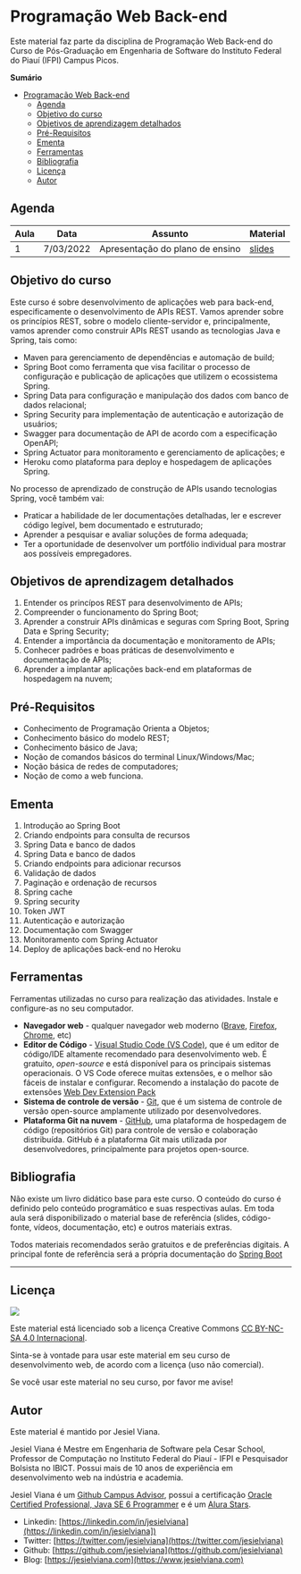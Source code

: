 # Programação Web Back-end

Este material faz parte da disciplina de Programação Web Back-end do Curso de Pós-Graduação em Engenharia de Software do Instituto Federal do Piauí (IFPI) Campus Picos.

**Sumário**
- [Programação Web Back-end](#programação-web-back-end)
  - [Agenda](#agenda)
  - [Objetivo do curso](#objetivo-do-curso)
  - [Objetivos de aprendizagem detalhados](#objetivos-de-aprendizagem-detalhados)
  - [Pré-Requisitos](#pré-requisitos)
  - [Ementa](#ementa)
  - [Ferramentas](#ferramentas)
  - [Bibliografia](#bibliografia)
  - [Licença](#licença)
  - [Autor](#autor)

## Agenda 
| Aula | Data      | Assunto                         | Material                              |
| ---- | --------- | ------------------------------- | ------------------------------------- |
| 1    | 7/03/2022 | Apresentação do plano de ensino | [slides](slides/1-plano-de-ensino.md) |



## Objetivo do curso

Este curso é sobre desenvolvimento de aplicações web para back-end, especificamente o desenvolvimento de APIs REST. Vamos aprender sobre os princípios REST, sobre o modelo cliente-servidor e, principalmente, vamos aprender como construir APIs REST usando as tecnologias Java e Spring, tais como:

- Maven para gerenciamento de dependências e automação de build;
-  Spring Boot como ferramenta que visa facilitar o processo de configuração e publicação de aplicações que utilizem o ecossistema Spring. 
-  Spring Data para configuração e manipulação dos dados com banco de dados relacional;
-  Spring Security para implementação de autenticação e autorização de usuários;
-  Swagger para documentação de API de acordo com a especificação OpenAPI;
-  Spring Actuator para monitoramento e gerenciamento de aplicações; e
-  Heroku como plataforma para deploy e hospedagem de aplicações Spring.

No processo de aprendizado de construção de APIs usando tecnologias Spring, você também vai:

- Praticar a habilidade de ler documentações detalhadas, ler e escrever código legível, bem documentado e estruturado;
- Aprender a pesquisar e avaliar soluções de forma adequada;
- Ter a oportunidade de desenvolver um portfólio individual para mostrar aos possíveis empregadores.

## Objetivos de aprendizagem detalhados

1. Entender os princípos REST para desenvolvimento de APIs;
1. Compreender o funcionamento do Spring Boot;
1. Aprender a construir APIs dinâmicas e seguras com Spring Boot, Spring Data e Spring Security;
1.  Entender a importância da documentação e monitoramento de APIs;
1. Conhecer padrões e boas práticas de desenvolvimento e documentação de APIs;
1. Aprender a implantar aplicações back-end em plataformas de hospedagem na nuvem;

## Pré-Requisitos

* Conhecimento de Programação Orienta a Objetos;
* Conhecimento básico do modelo REST;
* Conhecimento básico de Java;
* Noção de comandos básicos do terminal Linux/Windows/Mac;
* Noção básica de redes de computadores;
* Noção de como a web funciona.

## Ementa

1. Introdução ao Spring Boot
1. Criando endpoints para consulta de recursos
1. Spring Data e banco de dados
1. Spring Data e banco de dados
1. Criando endpoints para adicionar recursos
1. Validação de dados
1. Paginação e ordenação de recursos
1. Spring cache
1. Spring security
1. Token JWT
1. Autenticação e autorização
1. Documentação com Swagger
1. Monitoramento com Spring Actuator
1. Deploy de aplicações back-end no Heroku

## Ferramentas 

Ferramentas utilizadas no curso para realização das atividades. Instale e configure-as no seu computador.

* **Navegador web** - qualquer navegador web moderno ([Brave](https://brave.com), [Firefox](https://www.mozilla.org/en-US/firefox/new/), [Chrome](https://www.google.com/chrome/), etc)
* **Editor de Código** - [Visual Studio Code (VS Code)](https://code.visualstudio.com), que é um editor de código/IDE altamente recomendado para desenvolvimento web. É gratuito, _open-source_ e está disponível para os principais sistemas operacionais. O VS Code oferece muitas extensões, e o melhor são fáceis de instalar e configurar. Recomendo a instalação do pacote de extensões [Web Dev Extension Pack](https://marketplace.visualstudio.com/items?itemName=jesielviana.web-dev-extension-pack)
* **Sistema de controle de versão** - [Git](https://git-scm.com), que é um sistema de controle de versão open-source amplamente utilizado por desenvolvedores.
* **Plataforma Git na nuvem** - [GitHub](https://github.com), uma plataforma de hospedagem de código (repositórios Git) para controle de versão e colaboração distribuída. GitHub é a plataforma Git mais utilizada por desenvolvedores, principalmente para projetos open-source.

## Bibliografia

Não existe um livro didático base para este curso. O conteúdo do curso é definido pelo conteúdo programático e suas respectivas aulas. Em toda aula será disponibilizado o material base de referência (slides, código-fonte, vídeos, documentação, etc) e outros materiais extras. 

Todos materiais recomendados serão gratuitos e de preferências digitais. A principal fonte de referência será a própria documentação do [Spring Boot](https://spring.io/projects/spring-boot)


---

## Licença

![](https://licensebuttons.net/l/by-nc-sa/4.0/88x31.png)

Este material está licenciado sob a licença Creative Commons [CC BY-NC-SA 4.0 Internacional](https://creativecommons.org/licenses/by-nc-sa/4.0/deed.pt_BR).

Sinta-se à vontade para usar este material em seu curso de desenvolvimento web, de acordo com a licença (uso não comercial).

Se você usar este material no seu curso, por favor me avise!

## Autor

Este material é mantido por Jesiel Viana.

Jesiel Viana é Mestre em Engenharia de Software pela Cesar School, Professor de Computação no Instituto Federal do Piauí - IFPI e Pesquisador Bolsista no IBICT. Possui mais de 10 anos de experiência em desenvolvimento web na indústria e academia. 

Jesiel Viana é um [Github Campus Advisor](https://education.github.com/teachers/advisors), possui a certificação [Oracle Certified Professional, Java SE 6 Programmer](https://www.credly.com/badges/b53a6b6d-baae-4fa3-88d6-1550d33e1e0a/public_url) e é um [Alura Stars](https://www.alura.com.br/stars).
* Linkedin: [https://linkedin.com/in/jesielviana](https://linkedin.com/in/jesielviana])
* Twitter: [https://twitter.com/jesielviana](https://twitter.com/jesielviana)
* Github: [https://github.com/jesielviana](https://github.com/jesielviana)
* Blog:  [https://jesielviana.com](https://www.jesielviana.com)
